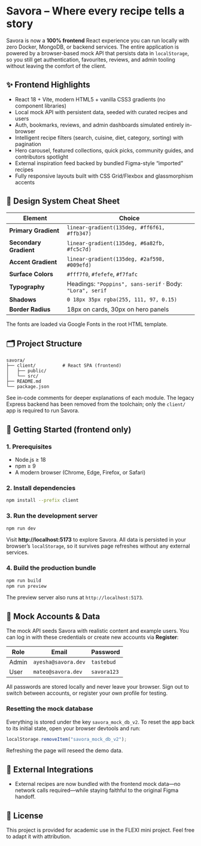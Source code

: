 # Savora – Where every recipe tells a story

Savora is now a **100% frontend** React experience you can run locally with zero Docker, MongoDB, or backend services. The entire application is powered by a browser-based mock API that persists data in `localStorage`, so you still get authentication, favourites, reviews, and admin tooling without leaving the comfort of the client.

## ✨ Frontend Highlights

- React 18 + Vite, modern HTML5 + vanilla CSS3 gradients (no component libraries)
- Local mock API with persistent data, seeded with curated recipes and users
- Auth, bookmarks, reviews, and admin dashboards simulated entirely in-browser
- Intelligent recipe filters (search, cuisine, diet, category, sorting) with pagination
- Hero carousel, featured collections, quick picks, community guides, and contributors spotlight
- External inspiration feed backed by bundled Figma-style “imported” recipes
- Fully responsive layouts built with CSS Grid/Flexbox and glassmorphism accents

## 🎨 Design System Cheat Sheet

| Element | Choice |
| --- | --- |
| **Primary Gradient** | `linear-gradient(135deg, #ff6f61, #ffb347)` |
| **Secondary Gradient** | `linear-gradient(135deg, #6a82fb, #fc5c7d)` |
| **Accent Gradient** | `linear-gradient(135deg, #2af598, #009efd)` |
| **Surface Colors** | `#fff7f0`, `#fefefe`, `#f7fafc` |
| **Typography** | Headings: `"Poppins", sans-serif` · Body: `"Lora", serif` |
| **Shadows** | `0 18px 35px rgba(255, 111, 97, 0.15)` |
| **Border Radius** | 18px on cards, 30px on hero panels |

The fonts are loaded via Google Fonts in the root HTML template.

## 🗂️ Project Structure

```
savora/
├── client/          # React SPA (frontend)
│   ├── public/
│   └── src/
├── README.md
└── package.json
```

See in-code comments for deeper explanations of each module. The legacy Express backend has been removed from the toolchain; only the `client/` app is required to run Savora.

## 🚀 Getting Started (frontend only)

### 1. Prerequisites

- Node.js ≥ 18
- npm ≥ 9
- A modern browser (Chrome, Edge, Firefox, or Safari)

### 2. Install dependencies

```bash
npm install --prefix client
```

### 3. Run the development server

```bash
npm run dev
```

Visit **http://localhost:5173** to explore Savora. All data is persisted in your browser’s `localStorage`, so it survives page refreshes without any external services.

### 4. Build the production bundle

```bash
npm run build
npm run preview
```

The preview server also runs at `http://localhost:5173`.

## 🧪 Mock Accounts & Data

The mock API seeds Savora with realistic content and example users. You can log in with these credentials or create new accounts via **Register**:

| Role  | Email               | Password  |
|-------|--------------------|-----------|
| Admin | `ayesha@savora.dev` | `tastebud` |
| User  | `mateo@savora.dev`  | `savora123` |

All passwords are stored locally and never leave your browser. Sign out to switch between accounts, or register your own profile for testing.

### Resetting the mock database

Everything is stored under the key `savora_mock_db_v2`. To reset the app back to its initial state, open your browser devtools and run:

```js
localStorage.removeItem("savora_mock_db_v2");
```

Refreshing the page will reseed the demo data.

## 🔗 External Integrations

- External recipes are now bundled with the frontend mock data—no network calls required—while staying faithful to the original Figma handoff.

## 📄 License

This project is provided for academic use in the FLEXI mini project. Feel free to adapt it with attribution.
